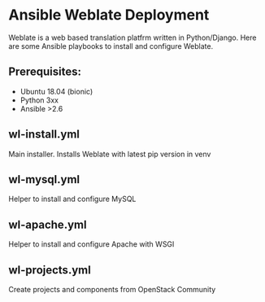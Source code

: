 Ansible Weblate Deployment
==========================

Weblate is a web based translation platfrm written in Python/Django.
Here are some Ansible playbooks to install and configure Weblate.

Prerequisites:
--------------

  - Ubuntu 18.04 (bionic)
  - Python 3xx
  - Ansible >2.6

wl-install.yml  
--------------

Main installer. Installs Weblate with latest pip version in venv

wl-mysql.yml  
------------

Helper to install and configure MySQL

wl-apache.yml  
-------------

Helper to install and configure Apache with WSGI

wl-projects.yml
---------------

Create projects and components from OpenStack Community
